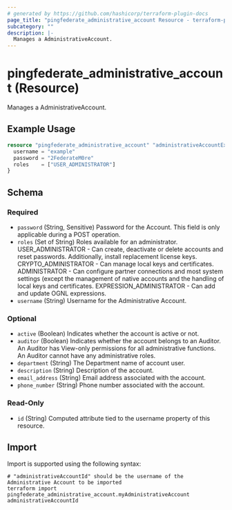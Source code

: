 ```yaml
---
# generated by https://github.com/hashicorp/terraform-plugin-docs
page_title: "pingfederate_administrative_account Resource - terraform-provider-pingfederate"
subcategory: ""
description: |-
  Manages a AdministrativeAccount.
---
```


# pingfederate_administrative_account (Resource)

Manages a AdministrativeAccount.

## Example Usage

```terraform
resource "pingfederate_administrative_account" "administrativeAccountExample" {
  username = "example"
  password = "2FederateM0re"
  roles    = ["USER_ADMINISTRATOR"]
}
```

<!-- schema generated by tfplugindocs -->
## Schema

### Required

- `password` (String, Sensitive) Password for the Account. This field is only applicable during a POST operation.
- `roles` (Set of String) Roles available for an administrator. USER_ADMINISTRATOR - Can create, deactivate or delete accounts and reset passwords. Additionally, install replacement license keys. CRYPTO_ADMINISTRATOR - Can manage local keys and certificates. ADMINISTRATOR - Can configure partner connections and most system settings (except the management of native accounts and the handling of local keys and certificates. EXPRESSION_ADMINISTRATOR - Can add and update OGNL expressions.
- `username` (String) Username for the Administrative Account.

### Optional

- `active` (Boolean) Indicates whether the account is active or not.
- `auditor` (Boolean) Indicates whether the account belongs to an Auditor. An Auditor has View-only permissions for all administrative functions. An Auditor cannot have any administrative roles.
- `department` (String) The Department name of account user.
- `description` (String) Description of the account.
- `email_address` (String) Email address associated with the account.
- `phone_number` (String) Phone number associated with the account.

### Read-Only

- `id` (String) Computed attribute tied to the username property of this resource.

## Import

Import is supported using the following syntax:

```shell
# "administrativeAccountId" should be the username of the Administrative Account to be imported
terraform import pingfederate_administrative_account.myAdministrativeAccount administrativeAccountId
```
